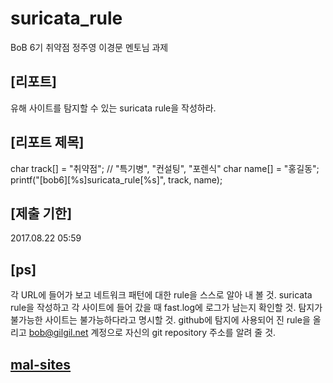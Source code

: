 # suricata_rule

BoB 6기 취약점 정주영
이경문 멘토님 과제

## [리포트] 
유해 사이트를 탐지할 수 있는 suricata rule을 작성하라.
## [리포트 제목] 
char track[] = "취약점"; // "특기병", "컨설팅", "포렌식" 
char name[] = "홍길동"; 
printf("[bob6][%s]suricata_rule[%s]", track, name);
## [제출 기한] 
2017.08.22 05:59
## [ps]
각 URL에 들어가 보고 네트워크 패턴에 대한 rule을 스스로 알아 내 볼 것.
suricata rule을 작성하고 각 사이트에 들어 갔을 때 fast.log에 로그가 남는지 확인할 것.
탐지가 불가능한 사이트는 불가능하다라고 명시할 것.
github에 탐지에 사용되어 진 rule을 올리고 bob@gilgil.net 계정으로 자신의 git repository 주소를 알려 줄 것.

## [mal-sites](https://docs.google.com/spreadsheets/d/1Kv9QrHp3DOZkupr6DOXIs4Nqer-AIdGT_mN1p0xVMlw)
